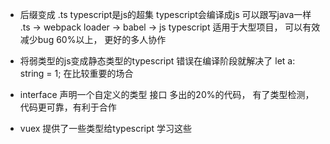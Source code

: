 - 后缀变成 .ts
  typescript是js的超集
  typescript会编译成js
  可以跟写java一样
  .ts -> webpack loader -> babel -> js
  typescript 适用于大型项目， 可以有效减少bug 60%以上，
  更好的多人协作

- 将弱类型的js变成静态类型的typescript
  错误在编译阶段就解决了
  let a: string = 1;
  在比较重要的场合

- interface 声明一个自定义的类型   接口
  多出的20%的代码， 有了类型检测，代码更可靠，有利于合作

- vuex 提供了一些类型给typescript 学习这些